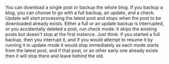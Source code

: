 You can download a single post or backup the whole blog. If you backup a blog, you can choose to go with a full backup, an update, and a check. Update will start processing the latest post and stops when the post to be downloaded already exists. Either a full or an update backup is interrupted, or you accidentally deleted a post, run check mode: it skips the existing posts but doesn't stop at the first instance. Just think: if you started a full backup, then you interrupt it, and if you would attempt to resume it by running it in update mode it would stop immediately as each mode starts from the latest post, and if that post, or an other early one already exists then it will stop there and leave behind the old.